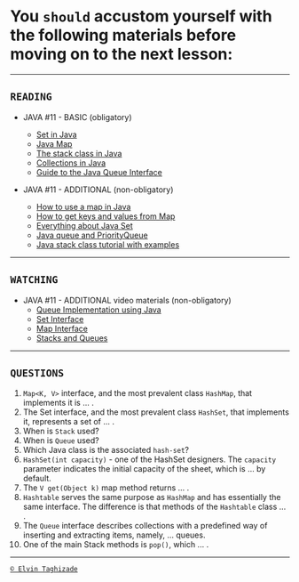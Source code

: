 # You `should` accustom yourself with the following materials before moving on to the next lesson:
---
## `READING`
- JAVA #11 - BASIC (obligatory)
    - [Set in Java](https://www.geeksforgeeks.org/set-in-java/)
    - [Java Map](https://www.javatpoint.com/java-map)
    - [The stack class in Java](https://www.tutorialspoint.com/java/java_stack_class.htm)
    - [Collections in Java](https://howtodoinjava.com/java-collections/)
    - [Guide to the Java Queue Interface](https://www.baeldung.com/java-queue)
    
- JAVA #11 - ADDITIONAL (non-obligatory)
    - [How to use a map in Java](https://www.codebyamir.com/blog/how-to-use-a-map-in-java)
    - [How to get keys and values from Map](https://www.mkyong.com/java/java-how-to-get-keys-and-values-from-map/)
    - [Everything about Java Set](http://tutorials.jenkov.com/java-collections/set.html)
    - [Java queue and PriorityQueue](https://www.javatpoint.com/java-priorityqueue)
    - [Java stack class tutorial with examples](https://www.callicoder.com/java-stack/)
  
 ---

## `WATCHING`
- JAVA #11 - ADDITIONAL video materials (non-obligatory)
    - [Queue Implementation using Java](https://youtu.be/PvDoT79oHTs)
    - [Set Interface](https://youtu.be/BeR8AcSu-OU)
    - [Map Interface](https://youtu.be/uu20xO9AaU4)
    - [Stacks and Queues](https://youtu.be/JvGZh_BdF-8)

---

## `QUESTIONS`
1. `Map<K, V>` interface, and the most prevalent class `HashMap`, that implements it is ... .
2. The Set interface, and the most prevalent class `HashSet`, that implements it, represents a set of ... .
3. When is `Stack` used?
4. When is `Queue` used?
5. Which Java class is the associated `hash-set`?
6. `HashSet(int capacity)` - one of the HashSet designers. The `capacity` parameter indicates the initial capacity of the sheet, which is ... by default.
7. The `V get(Object k)` map method returns ... .
8. `Hashtable` serves the same purpose as `HashMap` and has essentially the same interface. The difference is that methods of the `Hashtable` class ... .
9. The `Queue` interface describes collections with a predefined way of inserting and extracting items, namely, ... queues.
10. One of the main Stack methods is `pop()`, which ... .

---

[`© Elvin Taghizade`](elvintaghiyev184@gmail.com)